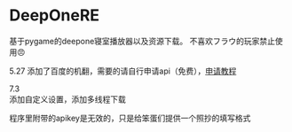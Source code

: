 # DeepOneRE

基于pygame的deepone寝室播放器以及资源下载。
不喜欢フラウ的玩家禁止使用😠

5.27
添加了百度的机翻，需要的请自行申请api（免费），[申请教程](https://docs2.ayano.top/#/4.0/basic/translate?id=%e7%99%be%e5%ba%a6%e7%bf%bb%e8%af%91%e6%8e%a5%e5%8f%a3)  

7.3  
添加自定义设置，添加多线程下载  


  
程序里附带的apikey是无效的，只是给笨蛋们提供一个照抄的填写格式
